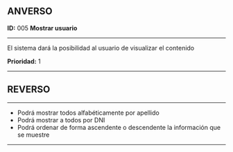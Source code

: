 ## ANVERSO

**ID:** 005 **Mostrar usuario**

---

El sistema dará la posibilidad al usuario de visualizar el contenido

**Prioridad:** 1

---

## REVERSO
---

* Podrá mostrar todos alfabéticamente por apellido
* Podrá mostrar a todos por DNI
* Podrá ordenar de forma ascendente o descendente la información que se muestre

---

